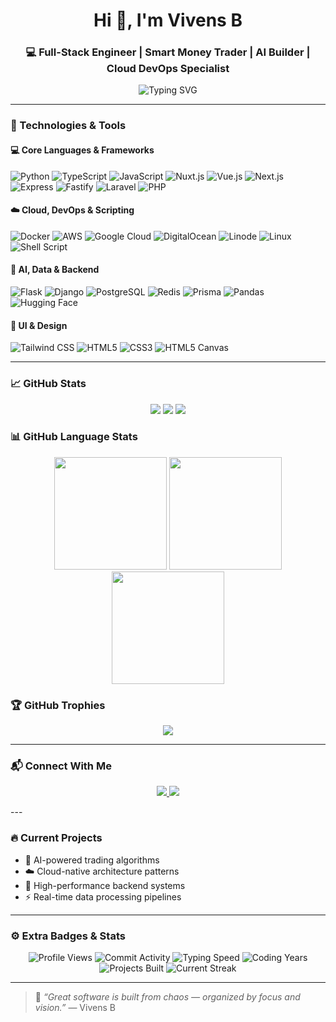 <!-- README.md for github.com/vivensb -->
<h1 align="center">Hi 👋, I'm Vivens B</h1>
<h3 align="center">💻 Full-Stack Engineer | Smart Money Trader | AI Builder | Cloud DevOps Specialist</h3>

<p align="center">
  <img src="https://readme-typing-svg.demolab.com?font=Fira+Code&duration=3000&pause=1000&color=F75C7E&center=true&vCenter=true&width=435&lines=6%2B+Years+Experience+in+Software+Engineering;Expert+in+Python%2C+TypeScript%2C+JavaScript;Cloud+DevOps+%7C+Shell+Ninja+%7C+Backend+Wizard;Building+AI+%7C+Trading+Systems+%7C+Smart+Ops" alt="Typing SVG" />
</p>

---

### 🔧 Technologies & Tools

#### 💻 Core Languages & Frameworks
![Python](https://img.shields.io/badge/Python-3776AB?style=flat&logo=python&logoColor=white)
![TypeScript](https://img.shields.io/badge/TypeScript-007ACC?style=flat&logo=typescript)
![JavaScript](https://img.shields.io/badge/JavaScript-F7DF1E?style=flat&logo=javascript&logoColor=black)
![Nuxt.js](https://img.shields.io/badge/Nuxt.js-00DC82?style=flat&logo=nuxt.js)
![Vue.js](https://img.shields.io/badge/Vue.js-4FC08D?style=flat&logo=vue.js)
![Next.js](https://img.shields.io/badge/Next.js-black?style=flat&logo=next.js)
![Express](https://img.shields.io/badge/Express.js-000000?style=flat&logo=express)
![Fastify](https://img.shields.io/badge/Fastify-20232a?style=flat&logo=fastify)
![Laravel](https://img.shields.io/badge/Laravel-F55247?style=flat&logo=laravel)
![PHP](https://img.shields.io/badge/Core_PHP-777BB4?style=flat&logo=php)

#### ☁️ Cloud, DevOps & Scripting
![Docker](https://img.shields.io/badge/Docker-2496ED?style=flat&logo=docker)
![AWS](https://img.shields.io/badge/AWS-232F3E?style=flat&logo=amazon-aws)
![Google Cloud](https://img.shields.io/badge/GCP-4285F4?style=flat&logo=google-cloud)
![DigitalOcean](https://img.shields.io/badge/DigitalOcean-0080FF?style=flat&logo=digitalocean)
![Linode](https://img.shields.io/badge/Linode-00A95C?style=flat&logo=linode)
![Linux](https://img.shields.io/badge/Linux-FCC624?style=flat&logo=linux&logoColor=black)
![Shell Script](https://img.shields.io/badge/Shell_Scripting-121011?style=flat&logo=gnu-bash)

#### 🧠 AI, Data & Backend
![Flask](https://img.shields.io/badge/Flask-000000?style=flat&logo=flask)
![Django](https://img.shields.io/badge/Django-092E20?style=flat&logo=django)
![PostgreSQL](https://img.shields.io/badge/PostgreSQL-336791?style=flat&logo=postgresql)
![Redis](https://img.shields.io/badge/Redis-DC382D?style=flat&logo=redis)
![Prisma](https://img.shields.io/badge/Prisma-3982CE?style=flat&logo=prisma)
![Pandas](https://img.shields.io/badge/Pandas-150458?style=flat&logo=pandas)
![Hugging Face](https://img.shields.io/badge/HuggingFace-FFD21F?style=flat&logo=huggingface)

#### 🎨 UI & Design
![Tailwind CSS](https://img.shields.io/badge/Tailwind_CSS-38B2AC?style=flat&logo=tailwind-css)
![HTML5](https://img.shields.io/badge/HTML5-E34F26?style=flat&logo=html5)
![CSS3](https://img.shields.io/badge/CSS3-1572B6?style=flat&logo=css3)
![HTML5 Canvas](https://img.shields.io/badge/HTML5_Canvas-E34F26?style=flat&logo=html5)

---

### 📈 GitHub Stats

<p align="center">
  <img src="https://github-readme-stats.vercel.app/api?username=vivensb&show_icons=true&theme=radical&count_private=true&include_all_commits=true" />
  <img src="https://github-readme-streak-stats.herokuapp.com/?user=vivensb&theme=radical" />
  <img src="https://github-readme-stats.vercel.app/api/top-langs/?username=vivensb&layout=compact&theme=radical&langs_count=8&hide=css,scss" />
</p>

### 📊 GitHub Language Stats

<p align="center">
  <img height="180em" src="https://github-readme-stats.vercel.app/api?username=vivensb&show_icons=true&theme=radical&count_private=true&include_all_commits=true&hide_border=true" />
  
  <img height="180em" src="https://github-readme-stats.vercel.app/api/top-langs/?username=vivensb&theme=radical&layout=pie&langs_count=8&hide=scss,less,dockerfile&hide_border=true&exclude_repo=docs,config-files,templates" />
  
  <img height="180em" src="https://github-readme-stats.vercel.app/api/top-langs/?username=vivensb&theme=radical&hide=html,css,scss,shell&layout=compact&hide_border=true&langs_count=6&card_width=300" />
</p>

### 🏆 GitHub Trophies

<p align="center">
  <img src="https://github-profile-trophy.vercel.app/?username=vivensb&theme=gruvbox&no-frame=true&no-bg=true&margin-w=6&row=2&column=4" />
</p>

---

### 📬 Connect With Me

<p align="center">
  <a href="https://linkedin.com/in/vivens-byiringiro-49b932194">
    <img src="https://img.shields.io/badge/LinkedIn-0077B5?style=for-the-badge&logo=linkedin&logoColor=white" />
  </a>
  <a href="mailto:vivens.byiringiro77@gmail.com">
    <img src="https://img.shields.io/badge/Gmail-D14836?style=for-the-badge&logo=gmail&logoColor=white" />
  </a>
</p>
---

### 🔥 Current Projects

- 🤖 AI-powered trading algorithms
- ☁️ Cloud-native architecture patterns
- 🚀 High-performance backend systems
- ⚡ Real-time data processing pipelines

---

### ⚙️ Extra Badges & Stats
<p align="center"> <!-- Profile Views --> <img src="https://komarev.com/ghpvc/?username=vivensb&label=Profile+Views&color=blueviolet&style=flat" alt="Profile Views" /> <!-- Activity --> <img src="https://img.shields.io/github/commit-activity/m/vivensb/vivensb?color=blue&label=Monthly%20Commits" alt="Commit Activity" /> <!-- Typing Speed (Fixed) --> <img src="https://img.shields.io/badge/Typing_Speed-130_WPM-brightgreen?logo=fastly&logoColor=white" alt="Typing Speed" /> <!-- Experience --> <img src="https://img.shields.io/badge/Experience-6%2B_Years-important?logo=codeforces" alt="Coding Years" /> <!-- Projects --> <img src="https://img.shields.io/badge/Projects-25%2B-success?logo=github" alt="Projects Built" /> <!-- Streak --> <img src="https://img.shields.io/badge/Current_Streak-7_days-orange?logo=github" alt="Current Streak" /> </p>

---

> 🧠 *“Great software is built from chaos — organized by focus and vision.”* — Vivens B
